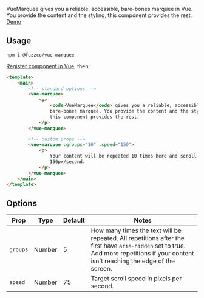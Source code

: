 VueMarquee gives you a reliable, accessible, bare-bones marquee in Vue. You provide the content and the styling, this component provides the rest. [Demo](https://fuzzco.github.io/vue-marquee/)

## Usage

`npm i @fuzzco/vue-marquee`

[Register component in Vue](https://vuejs.org/v2/guide/components-registration.html), then:

```html
<template>
    <main>
        <!-- standard options -->
        <vue-marquee>
            <p>
                <code>VueMarquee</code> gives you a reliable, accessible,
                bare-bones marquee. You provide the content and the styling,
                this component provides the rest.
            </p>
        </vue-marquee>

        <!-- custom props -->
        <vue-marquee :groups="10" :speed="150">
            <p>
                Your content will be repeated 10 times here and scroll at
                150px/second.
            </p>
        </vue-marquee>
    </main>
</template>
```

## Options

| Prop     | Type   | Default | Notes                                                                                                                                                                                 |
| -------- | ------ | ------- | ------------------------------------------------------------------------------------------------------------------------------------------------------------------------------------- |
| `groups` | Number | 5       | How many times the text will be repeated. All repetitions after the first have `aria-hidden` set to true. Add more repetitions if your content isn't reaching the edge of the screen. |
| `speed`  | Number | 75      | Target scroll speed in pixels per second.                                                                                                                                             |

